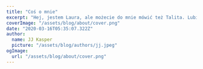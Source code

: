 ```yaml
---
title: "Coś o mnie"
excerpt: "Hej, jestem Laura, ale możecie do mnie mówić też Talita. Lubię rysować, malować, lepić z gliny i występować w teatrze. Ale to nie wszystko, ostatnio zaczęłam programować, stąd ta strona ;p"
coverImage: "/assets/blog/about/cover.png"
date: "2020-03-16T05:35:07.322Z"
author:
  name: JJ Kasper
  picture: "/assets/blog/authors/jj.jpeg"
ogImage:
  url: "/assets/blog/about/cover.png"
---
```

